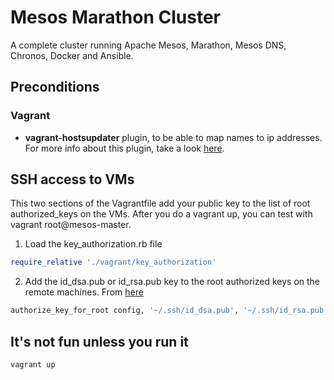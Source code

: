 # Mesos Marathon Cluster
A complete cluster running Apache Mesos, Marathon, Mesos DNS, Chronos, Docker and Ansible.


## Preconditions

### Vagrant
- **vagrant-hostsupdater** plugin, to be able to map names to ip addresses. For more info about this plugin, take a look [here](https://github.com/cogitatio/vagrant-hostsupdater).

## SSH access to VMs

This two sections of the Vagrantfile add your public key to the list of root authorized_keys on the VMs. After you do a vagrant up, you can test with vagrant root@mesos-master. 

1) Load the key_authorization.rb file

```ruby
require_relative './vagrant/key_authorization'
```

2) Add the id_dsa.pub or id_rsa.pub key to the root authorized keys on the remote machines. From [here](https://gist.githubusercontent.com/maxim/dafc3b6da5754419babb/raw/7789793ed7e799dc22e)

```ruby
authorize_key_for_root config, '~/.ssh/id_dsa.pub', '~/.ssh/id_rsa.pub'
```
    
## It's not fun unless you run it

```
vagrant up
```